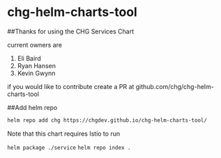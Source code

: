 # chg-helm-charts-tool

##Thanks for using the CHG Services Chart

current owners are
 1. Eli Baird
 2. Ryan Hansen
 3. Kevin Gwynn

if you would like to contribute create a PR at 
github.com/chg/chg-helm-charts-tool

##Add helm repo
```BASH
helm repo add chg https://chgdev.github.io/chg-helm-charts-tool/
```

Note that this chart requires Istio to run

`helm package ./service`
`helm repo index .`